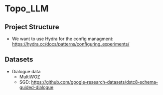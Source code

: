 # Topo_LLM

## Project Structure

- We want to use Hydra for the config managment:
  https://hydra.cc/docs/patterns/configuring_experiments/

## Datasets

- Dialogue data
  - MultiWOZ
  - SGD:
    https://github.com/google-research-datasets/dstc8-schema-guided-dialogue

